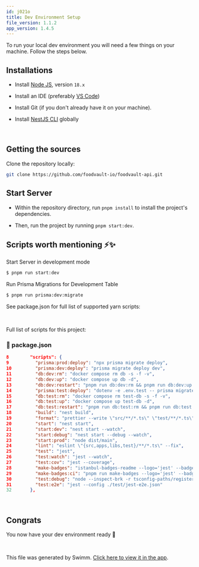 ```yaml
---
id: j021o
title: Dev Environment Setup
file_version: 1.1.2
app_version: 1.4.5
---
```


To run your local dev environment you will need a few things on your machine. Follow the steps below.

## Installations

*   Install [Node JS](https://nodejs.org/en/download/), version `18.x`
    
*   Install an IDE (preferably [VS Code](https://code.visualstudio.com/))
    
*   Install Git (if you don't already have it on your machine).
    
*   Install [NestJS CLI](https://docs.nestjs.com/) globally
    

<br/>

## Getting the sources

Clone the repository locally:

```bash
git clone https://github.com/foodvault-io/foodvault-api.git
```

## Start Server

*   Within the repository directory, run `pnpm install` to install the project's dependencies.
    
*   Then, run the project by running `pnpm start:dev`.
    

## Scripts worth mentioning ⚡️✨

Start Server in development mode

```bash
$ pnpm run start:dev
```

Run Prisma Migrations for Development Table

```bash
$ pnpm run prisma:dev:migrate
```

See package.json for full list of supported yarn scripts:

<br/>

Full list of scripts for this project:
<!-- NOTE-swimm-snippet: the lines below link your snippet to Swimm -->
### 📄 package.json
```json
8        "scripts": {
9          "prisma:prod:deploy": "npx prisma migrate deploy",
10         "prisma:dev:deploy": "prisma migrate deploy dev",
11         "db:dev:rm": "docker compose rm db -s -f -v",
12         "db:dev:up": "docker compose up db -d",
13         "db:dev:restart": "pnpm run db:dev:rm && pnpm run db:dev:up && sleep 1 && npm run prisma:dev:deploy",
14         "prisma:test:deploy": "dotenv -e .env.test -- prisma migrate deploy dev",
15         "db:test:rm": "docker compose rm test-db -s -f -v",
16         "db:test:up": "docker compose up test-db -d",
17         "db:test:restart": "pnpm run db:test:rm && pnpm run db:test:up && sleep 1 && npm run prisma:test:deploy",
18         "build": "nest build",
19         "format": "prettier --write \"src/**/*.ts\" \"test/**/*.ts\"",
20         "start": "nest start",
21         "start:dev": "nest start --watch",
22         "start:debug": "nest start --debug --watch",
23         "start:prod": "node dist/main",
24         "lint": "eslint \"{src,apps,libs,test}/**/*.ts\" --fix",
25         "test": "jest",
26         "test:watch": "jest --watch",
27         "test:cov": "jest --coverage",
28         "make-badges": "istanbul-badges-readme --logo='jest' --badge-style='plastic'",
29         "make-badges:ci": "pnpm run make-badges --logo='jest' --badge-style='plastic' -- --ci",
30         "test:debug": "node --inspect-brk -r tsconfig-paths/register -r ts-node/register node_modules/.bin/jest --runInBand",
31         "test:e2e": "jest --config ./test/jest-e2e.json"
32       },
```

<br/>

## Congrats

You now have your dev environment ready 🎉

<br/>

This file was generated by Swimm. [Click here to view it in the app](/repos/Z2l0aHViJTNBJTNBZm9vZHZhdWx0LWFwaSUzQSUzQWZvb2R2YXVsdC1pbw==/docs/j021o).
